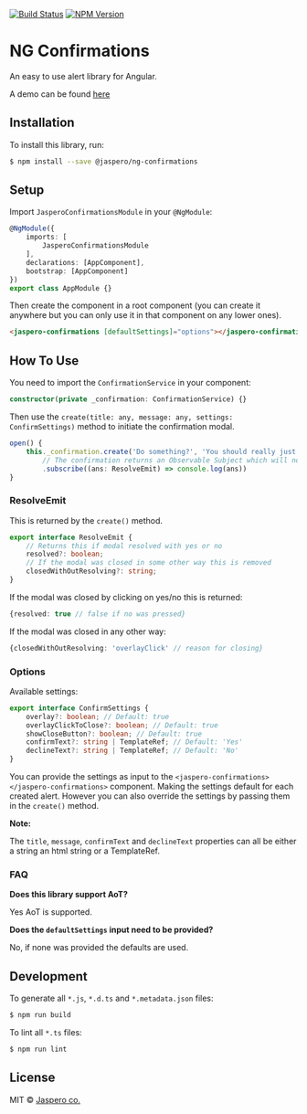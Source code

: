 [![Build Status](https://travis-ci.org/Jaspero/ng-confirmations.svg?branch=master)](https://travis-ci.org/jaspero/ng-confirmations)
[![NPM Version](https://img.shields.io/npm/v/@jaspero/ng-confirmations.svg)](https://www.npmjs.com/package/@jaspero/ng-confirmations)

# NG Confirmations
An easy to use alert library for Angular.

A demo can be found [here](https://jaspero.co/resources/projects/ng-confirmations)

## Installation

To install this library, run:

```bash
$ npm install --save @jaspero/ng-confirmations
```

## Setup
Import `JasperoConfirmationsModule` in your `@NgModule`: 

```ts
@NgModule({
    imports: [
        JasperoConfirmationsModule
    ],
    declarations: [AppComponent],
    bootstrap: [AppComponent]
})
export class AppModule {}
```

Then create the component in a root component (you can create it anywhere but you can only use it in that component on any lower ones).

```html
<jaspero-confirmations [defaultSettings]="options"></jaspero-confirmations>
```


## How To Use 
You need to import the `ConfirmationService` in your component:
 
```typescript
constructor(private _confirmation: ConfirmationService) {}
```

Then use the `create(title: any, message: any, settings: ConfirmSettings)` method to initiate the confirmation modal.

```typescript
open() {
    this._confirmation.create('Do something?', 'You should really just do it.')
        // The confirmation returns an Observable Subject which will notify you about the outcome
        .subscribe((ans: ResolveEmit) => console.log(ans))
}
```

### ResolveEmit

This is returned by the `create()` method.

```typescript
export interface ResolveEmit {
    // Returns this if modal resolved with yes or no
    resolved?: boolean;
    // If the modal was closed in some other way this is removed
    closedWithOutResolving?: string;
}
```

If the modal was closed by clicking on yes/no this is returned: 
```typescript
{resolved: true // false if no was pressed}
```

If the modal was closed in any other way:
 ```typescript
{closedWithOutResolving: 'overlayClick' // reason for closing}
```

### Options

Available settings: 

```typescript
export interface ConfirmSettings {
    overlay?: boolean; // Default: true
    overlayClickToClose?: boolean; // Default: true
    showCloseButton?: boolean; // Default: true
    confirmText?: string | TemplateRef; // Default: 'Yes'
    declineText?: string | TemplateRef; // Default: 'No'
}
```

You can provide the settings as input to the `<jaspero-confirmations></jaspero-confirmations>` component.
Making the settings default for each created alert. However you can also override the settings by
passing them in the `create()` method.

**Note:**

The `title`, `message`, `confirmText` and `declineText` properties can all be either a string an html string or a TemplateRef.

### FAQ

**Does this library support AoT?**

Yes AoT is supported. 

**Does the `defaultSettings` input need to be provided?**

No, if none was provided the defaults are used. 

## Development

To generate all `*.js`, `*.d.ts` and `*.metadata.json` files:

```bash
$ npm run build
```

To lint all `*.ts` files:

```bash
$ npm run lint
```

## License

MIT © [Jaspero co.](mailto:info@jaspero.co)
